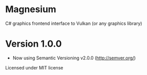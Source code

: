 # Magnesium

C# graphics frontend interface to Vulkan (or any graphics library)

# Version 1.0.0

 - Now using Semantic Versioning v2.0.0 (http://semver.org/)

Licensed under MIT license